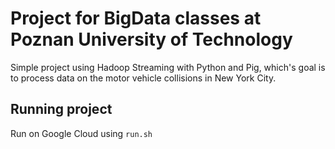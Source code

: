 # Project for BigData classes at Poznan University of Technology

Simple project using Hadoop Streaming with Python and Pig, which's goal is to process data on the motor vehicle collisions in New York City.

## Running project

Run on Google Cloud using
`run.sh`
